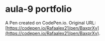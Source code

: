 # aula-9  portfolio

A Pen created on CodePen.io. Original URL: [https://codepen.io/Rafaalex21/pen/BaxprXv](https://codepen.io/Rafaalex21/pen/BaxprXv).

